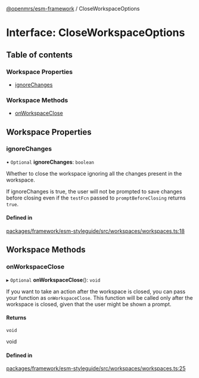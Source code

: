 [@openmrs/esm-framework](../API.md) / CloseWorkspaceOptions

# Interface: CloseWorkspaceOptions

## Table of contents

### Workspace Properties

- [ignoreChanges](CloseWorkspaceOptions.md#ignorechanges)

### Workspace Methods

- [onWorkspaceClose](CloseWorkspaceOptions.md#onworkspaceclose)

## Workspace Properties

### ignoreChanges

• `Optional` **ignoreChanges**: `boolean`

Whether to close the workspace ignoring all the changes present in the workspace.

If ignoreChanges is true, the user will not be prompted to save changes before closing
even if the `testFcn` passed to `promptBeforeClosing` returns `true`.

#### Defined in

[packages/framework/esm-styleguide/src/workspaces/workspaces.ts:18](https://github.com/mccarthyaaron/openmrs-esm-core/blob/main/packages/framework/esm-styleguide/src/workspaces/workspaces.ts#L18)

## Workspace Methods

### onWorkspaceClose

▸ `Optional` **onWorkspaceClose**(): `void`

If you want to take an action after the workspace is closed, you can pass your function as
`onWorkspaceClose`. This function will be called only after the workspace is closed, given
that the user might be shown a prompt.

#### Returns

`void`

void

#### Defined in

[packages/framework/esm-styleguide/src/workspaces/workspaces.ts:25](https://github.com/mccarthyaaron/openmrs-esm-core/blob/main/packages/framework/esm-styleguide/src/workspaces/workspaces.ts#L25)
